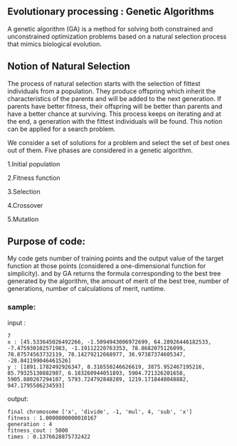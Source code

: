 ## Evolutionary processing : Genetic Algorithms
A genetic algorithm (GA) is a method for solving both constrained and unconstrained optimization problems based on a natural selection process that mimics biological evolution.



## Notion of Natural Selection
The process of natural selection starts with the selection of fittest individuals from a population. They produce offspring which inherit the characteristics of the parents and will be added to the next generation. If parents have better fitness, their offspring will be better than parents and have a better chance at surviving. This process keeps on iterating and at the end, a generation with the fittest individuals will be found.
This notion can be applied for a search problem. 

We consider a set of solutions for a problem and select the set of best ones out of them.
Five phases are considered in a genetic algorithm.

1.Initial population

2.Fitness function

3.Selection

4.Crossover

5.Mutation

##  Purpose of code:
My code gets number of training points and the output value of the target function at those points (considered a one-dimensional function for simplicity).
and by GA returns the formula corresponding to the best tree generated by the algorithm, the amount of merit of the best tree, number of generations, number of calculations of merit, runtime.

### sample:
input :

    7
    x : [45.533645026492266, -1.5094943006972699, 64.28926446182533, -7.475930102571983, -1.19112220763353, 78.8682075126099, 78.87574563732119, 78.14279212668977, 36.97387374605347, -28.841199046461526]
    y : [1891.1782492926347, 8.316550246626619, 3875.952467195216, 85.79325130882987, 6.183260944051893, 5904.721326201658, 5905.880267294107, 5793.724792848289, 1219.1718448048882, 947.1795586234593] 
output:

    final chromosome ['x', 'divide', -1, 'mul', 4, 'sub', 'x']
    fitness : 1.0000000000010167
    generation : 4
    fitness_cout : 5000
    times : 0.1376628875732422

